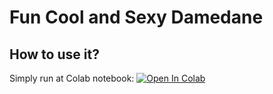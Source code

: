 # Fun Cool and Sexy Damedane



## How to use it?

Simply run at Colab notebook: [![Open In Colab](https://colab.research.google.com/assets/colab-badge.svg)](https://colab.research.google.com/drive/1z_tdzQuE5XqC0YE7tLbQfZXJTvh1E-NV?usp=sharing)

